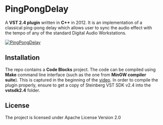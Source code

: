 # PingPongDelay

A **VST 2.4 plugin** written in **C++** in 2012. It is an implementation of a classical ping-pong delay which allows user to sync the audio effect with the tempo of any of the standard Digital Audio Workstations.

[![PingPongDelay](http://img.youtube.com/vi/rtNtgoqz2gE/0.jpg)](https://www.youtube.com/watch?v=rtNtgoqz2gE "PingPongDelay")

## Installation

The repo contains a **Code Blocks** project. The code can be compiled using **Make** command line interface (such as the one from **MinGW compiler suite**). This is captured in the beginning of the [video](https://www.youtube.com/watch?v=rtNtgoqz2gE). In order to compile the plugin properly, ensure to get a copy of Steinberg VST SDK v2.4 into the **vstsdk2.4** folder.

## License

The project is licensed under Apache License Version 2.0
